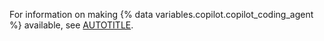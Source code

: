 For information on making {% data variables.copilot.copilot_coding_agent %} available, see [AUTOTITLE](/copilot/using-github-copilot/coding-agent/enabling-copilot-coding-agent).
